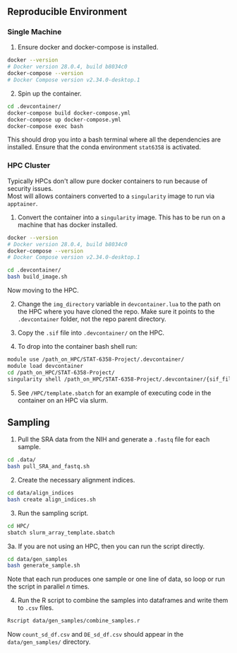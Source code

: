 # 

## Reproducible Environment

### Single Machine 
1. Ensure docker and docker-compose is installed. 

```bash
docker --version
# Docker version 28.0.4, build b8034c0
docker-compose --version
# Docker Compose version v2.34.0-desktop.1
```

2. Spin up the container. 
```bash 
cd .devcontainer/ 
docker-compose build docker-compose.yml
docker-compose up docker-compose.yml 
docker-compose exec bash 
```
This should drop you into a bash terminal where all the dependencies are installed. 
Ensure that the conda environment `stat6358` is activated. 

### HPC Cluster
Typically HPCs don't allow pure docker containers to run because of security issues.  
Most will allows containers converted to a `singularity` image to run via `apptainer`.

1. Convert the container into a `singularity` image. This has to be run on a machine that has docker installed.

```bash
docker --version
# Docker version 28.0.4, build b8034c0
docker-compose --version
# Docker Compose version v2.34.0-desktop.1
```

```bash
cd .devcontainer/
bash build_image.sh 
```

Now moving to the HPC. 

2. Change the `img_directory` variable in `devcontainer.lua` to the path on the HPC where you have cloned the repo. Make sure it points to the `.devcontainer` folder, not the repo parent directory.  

3. Copy the `.sif` file into `.devcontainer/` on the HPC.  

4. To drop into the container bash shell run: 
```bash
module use /path_on_HPC/STAT-6358-Project/.devcontainer/
module load devcontainer
cd /path_on_HPC/STAT-6358-Project/
singularity shell /path_on_HPC/STAT-6358-Project/.devcontainer/{sif_file_name}.sif
```

5. See `/HPC/template.sbatch` for an example of executing code in the container on an HPC via slurm. 

## Sampling 

1. Pull the SRA data from the NIH and generate a `.fastq` file for each sample. 

```bash
cd .data/
bash pull_SRA_and_fastq.sh 
```

2. Create the necessary alignment indices. 

```bash
cd data/align_indices
bash create align_indices.sh 
```

3. Run the sampling script. 
```bash
cd HPC/
sbatch slurm_array_template.sbatch
```

3a. If you are not using an HPC, then you can run the script directly. 
```bash
cd data/gen_samples
bash generate_sample.sh 
```
Note that each run produces one sample or one line of data, so loop or run the script in parallel $n$ times. 

4. Run the R script to combine the samples into dataframes and write them to `.csv` files.   
```bash
Rscript data/gen_samples/combine_samples.r
```

Now `count_sd_df.csv` and `DE_sd_df.csv` should appear in the `data/gen_samples/` directory. 
